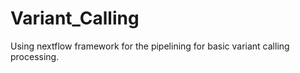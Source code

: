 # Variant_Calling

Using nextflow framework for the pipelining for basic variant calling processing. 
